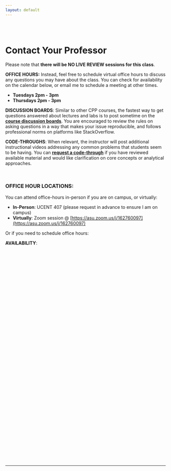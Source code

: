 ```yaml
---
layout: default
---
```


<div class = "uk-container uk-container-small">
  
<br><br>


# Contact Your Professor

Please note that **there will be NO LIVE REVIEW sessions for this class**.  

**OFFICE HOURS:** Instead, feel free to schedule virtual office hours to discuss any questions you may have about the class. You can check for availability on the calendar below, or email me to schedule a meeting at other times. 

* **Tuesdays 2pm - 3pm** 
* **Thursdays 2pm - 3pm** 

**DISCUSSION BOARDS**: Similar to other CPP courses, the fastest way to get questions answered about lectures and labs is to post sometime on the [**course discussion boards**](https://ds4ps.org/cpp-529-master/help/). You are encouraged to review the rules on asking questions in a way that makes your issue reproducible, and follows professional norms on platforms like StackOverflow. 

**CODE-THROUGHS**: When relevant, the instructor will post additional instructional videos addressing any common problems that students seem to be having. You can [**request a code-through**](https://github.com/DS4PS/cpp-529-master/issues/1) if you have reviewed available material and would like clarification on core concepts or analytical approaches. 

<br>


### OFFICE HOUR LOCATIONS: 

You can attend office-hours in-person if you are on campus, or virtually:

* **In-Person**: UCENT 407 (please request in advance to ensure I am on campus)   
* **Virtually**: Zoom session @ [https://asu.zoom.us/j/162760097](https://asu.zoom.us/j/162760097)      

Or if you need to schedule office hours:

**AVAILABILITY**: 

<!-- Calendly inline widget begin -->
<div class="calendly-inline-widget" data-url="https://calendly.com/tonyjames-1/15min?hide_event_type_details=1" style="min-width:320px;height:630px;"></div>
<script type="text/javascript" src="https://assets.calendly.com/assets/external/widget.js"></script>
<!-- Calendly inline widget end -->




<br>
<br>

-----

<br>
<br>
<br>
<br>


</div>

<style>
  i{ color: black }
</style>
